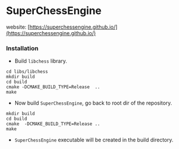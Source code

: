# SuperChessEngine

website: [https://superchessengine.github.io/](https://superchessengine.github.io/)

### Installation

- Build `libchess` library.

```
cd libs/libchess
mkdir build
cd build
cmake -DCMAKE_BUILD_TYPE=Release  ..
make
```

- Now build `SuperChessEngine`, go back to root dir of the repository.

```
mkdir build
cd build
cmake  -DCMAKE_BUILD_TYPE=Release ..
make
```

- `SuperChessEngine` executable will be created in the build directory.
